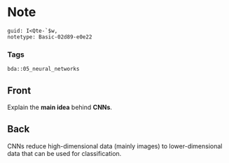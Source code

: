 # Note
```
guid: I<Qte-`$w,
notetype: Basic-02d89-e0e22
```

### Tags
```
bda::05_neural_networks
```

## Front
Explain the <b>main idea</b> behind <b>CNNs</b>.

## Back
CNNs reduce high-dimensional data (mainly images) to lower-dimensional data that can be used for classification.
